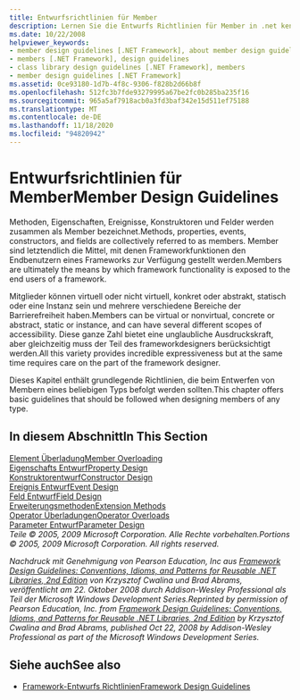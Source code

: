```yaml
---
title: Entwurfsrichtlinien für Member
description: Lernen Sie die Entwurfs Richtlinien für Member in .net kennen. Zu den Membern zählen Methoden, Eigenschaften, Ereignisse, Konstruktoren und Felder.
ms.date: 10/22/2008
helpviewer_keywords:
- member design guidelines [.NET Framework], about member design guidelines
- members [.NET Framework], design guidelines
- class library design guidelines [.NET Framework], members
- member design guidelines [.NET Framework]
ms.assetid: 0ce93180-1d7b-4f8c-9306-f828b2d66b8f
ms.openlocfilehash: 512fc3b7fde93279995a67be2fc0b285ba235f16
ms.sourcegitcommit: 965a5af7918acb0a3fd3baf342e15d511ef75188
ms.translationtype: MT
ms.contentlocale: de-DE
ms.lasthandoff: 11/18/2020
ms.locfileid: "94820942"
---
```

# <a name="member-design-guidelines"></a><span data-ttu-id="1e2fe-104">Entwurfsrichtlinien für Member</span><span class="sxs-lookup"><span data-stu-id="1e2fe-104">Member Design Guidelines</span></span>
<span data-ttu-id="1e2fe-105">Methoden, Eigenschaften, Ereignisse, Konstruktoren und Felder werden zusammen als Member bezeichnet.</span><span class="sxs-lookup"><span data-stu-id="1e2fe-105">Methods, properties, events, constructors, and fields are collectively referred to as members.</span></span> <span data-ttu-id="1e2fe-106">Member sind letztendlich die Mittel, mit denen Frameworkfunktionen den Endbenutzern eines Frameworks zur Verfügung gestellt werden.</span><span class="sxs-lookup"><span data-stu-id="1e2fe-106">Members are ultimately the means by which framework functionality is exposed to the end users of a framework.</span></span>  
  
 <span data-ttu-id="1e2fe-107">Mitglieder können virtuell oder nicht virtuell, konkret oder abstrakt, statisch oder eine Instanz sein und mehrere verschiedene Bereiche der Barrierefreiheit haben.</span><span class="sxs-lookup"><span data-stu-id="1e2fe-107">Members can be virtual or nonvirtual, concrete or abstract, static or instance, and can have several different scopes of accessibility.</span></span> <span data-ttu-id="1e2fe-108">Diese ganze Zahl bietet eine unglaubliche Ausdruckskraft, aber gleichzeitig muss der Teil des frameworkdesigners berücksichtigt werden.</span><span class="sxs-lookup"><span data-stu-id="1e2fe-108">All this variety provides incredible expressiveness but at the same time requires care on the part of the framework designer.</span></span>  
  
 <span data-ttu-id="1e2fe-109">Dieses Kapitel enthält grundlegende Richtlinien, die beim Entwerfen von Membern eines beliebigen Typs befolgt werden sollten.</span><span class="sxs-lookup"><span data-stu-id="1e2fe-109">This chapter offers basic guidelines that should be followed when designing members of any type.</span></span>  
  
## <a name="in-this-section"></a><span data-ttu-id="1e2fe-110">In diesem Abschnitt</span><span class="sxs-lookup"><span data-stu-id="1e2fe-110">In This Section</span></span>  
 [<span data-ttu-id="1e2fe-111">Element Überladung</span><span class="sxs-lookup"><span data-stu-id="1e2fe-111">Member Overloading</span></span>](member-overloading.md)  
 [<span data-ttu-id="1e2fe-112">Eigenschafts Entwurf</span><span class="sxs-lookup"><span data-stu-id="1e2fe-112">Property Design</span></span>](property.md)  
 [<span data-ttu-id="1e2fe-113">Konstruktorentwurf</span><span class="sxs-lookup"><span data-stu-id="1e2fe-113">Constructor Design</span></span>](constructor.md)  
 [<span data-ttu-id="1e2fe-114">Ereignis Entwurf</span><span class="sxs-lookup"><span data-stu-id="1e2fe-114">Event Design</span></span>](event.md)  
 [<span data-ttu-id="1e2fe-115">Feld Entwurf</span><span class="sxs-lookup"><span data-stu-id="1e2fe-115">Field Design</span></span>](field.md)  
 [<span data-ttu-id="1e2fe-116">Erweiterungsmethoden</span><span class="sxs-lookup"><span data-stu-id="1e2fe-116">Extension Methods</span></span>](extension-methods.md)  
 [<span data-ttu-id="1e2fe-117">Operator Überladungen</span><span class="sxs-lookup"><span data-stu-id="1e2fe-117">Operator Overloads</span></span>](operator-overloads.md)  
 [<span data-ttu-id="1e2fe-118">Parameter Entwurf</span><span class="sxs-lookup"><span data-stu-id="1e2fe-118">Parameter Design</span></span>](parameter-design.md)  
 <span data-ttu-id="1e2fe-119">*Teile © 2005, 2009 Microsoft Corporation. Alle Rechte vorbehalten.*</span><span class="sxs-lookup"><span data-stu-id="1e2fe-119">*Portions © 2005, 2009 Microsoft Corporation. All rights reserved.*</span></span>  
  
 <span data-ttu-id="1e2fe-120">*Nachdruck mit Genehmigung von Pearson Education, Inc aus [Framework Design Guidelines: Conventions, Idioms, and Patterns for Reusable .NET Libraries, 2nd Edition](https://www.informit.com/store/framework-design-guidelines-conventions-idioms-and-9780321545619) von Krzysztof Cwalina und Brad Abrams, veröffentlicht am 22. Oktober 2008 durch Addison-Wesley Professional als Teil der Microsoft Windows Development Series.*</span><span class="sxs-lookup"><span data-stu-id="1e2fe-120">*Reprinted by permission of Pearson Education, Inc. from [Framework Design Guidelines: Conventions, Idioms, and Patterns for Reusable .NET Libraries, 2nd Edition](https://www.informit.com/store/framework-design-guidelines-conventions-idioms-and-9780321545619) by Krzysztof Cwalina and Brad Abrams, published Oct 22, 2008 by Addison-Wesley Professional as part of the Microsoft Windows Development Series.*</span></span>  
  
## <a name="see-also"></a><span data-ttu-id="1e2fe-121">Siehe auch</span><span class="sxs-lookup"><span data-stu-id="1e2fe-121">See also</span></span>

- [<span data-ttu-id="1e2fe-122">Framework-Entwurfs Richtlinien</span><span class="sxs-lookup"><span data-stu-id="1e2fe-122">Framework Design Guidelines</span></span>](index.md)
